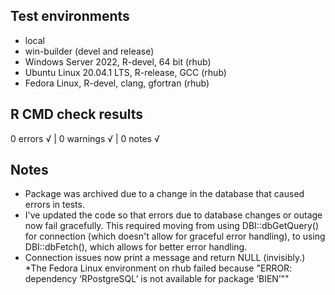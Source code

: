 ## Test environments
* local 
* win-builder (devel and release)
* Windows Server 2022, R-devel, 64 bit (rhub)
* Ubuntu Linux 20.04.1 LTS, R-release, GCC (rhub)
* Fedora Linux, R-devel, clang, gfortran (rhub)

## R CMD check results
0 errors √ | 0 warnings √ | 0 notes √

## Notes
* Package was archived due to a change in the database that caused errors in tests.
* I've updated the code so that errors due to database changes or outage now fail gracefully. This required moving from using DBI::dbGetQuery() for connection (which doesn't allow for graceful error handling), to using DBI::dbFetch(), which allows for better error handling.
* Connection issues now print a message and return NULL (invisibly.)
*The Fedora Linux environment on rhub failed because "ERROR: dependency ‘RPostgreSQL’ is not available for package ‘BIEN’""


